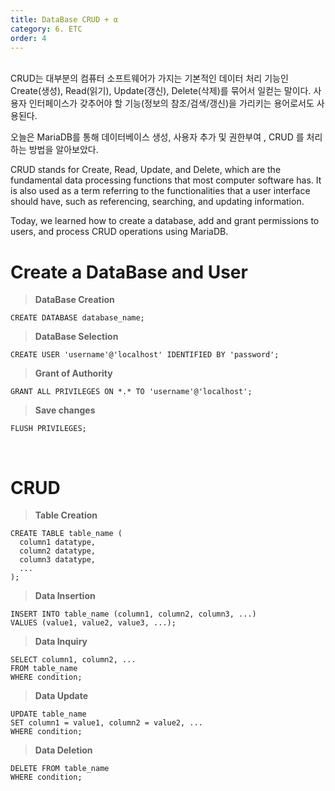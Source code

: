 ```yaml
---
title: DataBase CRUD + α
category: 6. ETC
order: 4
---
```

<br>
CRUD는 대부분의 컴퓨터 소프트웨어가 가지는 기본적인 데이터 처리 기능인 Create(생성), Read(읽기), Update(갱신), Delete(삭제)를 묶어서 일컫는 말이다. 사용자 인터페이스가 갖추어야 할 기능(정보의 참조/검색/갱신)을 가리키는 용어로서도 사용된다.

오늘은 MariaDB를 통해 데이터베이스 생성, 사용자 추가 및 권한부여 , CRUD 를 처리하는 방법을 알아보았다. 

CRUD stands for Create, Read, Update, and Delete, which are the fundamental data processing functions that most computer software has. It is also used as a term referring to the functionalities that a user interface should have, such as referencing, searching, and updating information.

Today, we learned how to create a database, add and grant permissions to users, and process CRUD operations using MariaDB.

**<h1>Create a DataBase and User</h1>**

>**DataBase Creation**
~~~
CREATE DATABASE database_name;
~~~
>**DataBase Selection**
~~~
CREATE USER 'username'@'localhost' IDENTIFIED BY 'password';
~~~
>**Grant of Authority**
~~~
GRANT ALL PRIVILEGES ON *.* TO 'username'@'localhost';
~~~
>**Save changes**
~~~
FLUSH PRIVILEGES;
~~~
<br>

**<h1>CRUD</h1>**

>**Table Creation**
~~~
CREATE TABLE table_name (
  column1 datatype,
  column2 datatype,
  column3 datatype,
  ...
);
~~~

>**Data Insertion**
~~~
INSERT INTO table_name (column1, column2, column3, ...)
VALUES (value1, value2, value3, ...);
~~~

>**Data Inquiry**
~~~
SELECT column1, column2, ...
FROM table_name
WHERE condition;
~~~
>**Data Update**
~~~
UPDATE table_name
SET column1 = value1, column2 = value2, ...
WHERE condition;
~~~
>**Data Deletion**
~~~
DELETE FROM table_name
WHERE condition;
~~~